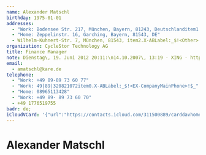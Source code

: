 ```yaml
---
name: Alexander Matschl
birthday: 1975-01-01
addresses:
  - "Work: Bodensee Str. 217, München, Bayern, 81243, Deutschlanditem1.X-A"
  - "Home: Zeppelinstr. 16, Garching, Bayern, 81543, DE"
  - Wilhelm-Kuhnert-Str. 7, München, 81543, item2.X-ABLabel:_$!<Other>!$_
organization: CycleStor Technology AG
title: Finance Manager
note: Dienstag\, 19. Juni 2012 20:11:\n14.10.2007\, 13:19 - XING - http://www.xing.com\n\n------------------------------------------------------------------\n14.10.2007\, 13:19 - XING - http://www.xing.comX-APPLE-OL-NOTE;TYPE=text/rtf;X-COMPRESSION=X-OL;X-HASH=ed7542bf4d167b67404abb26b450a8fe;X-HASHALGORITHM=X-zMD5;ENCODING=B:3QAAAFwBAABMWkZ1qqRnP18AAwFAAHIB9wK3VgSQZC0AcGECgAqScASQdzEYMTA0AUAPc2g5OIYwAUAAwHJnbDEMAd0Q4nIRMgsDDNA1DAEM0F0P4DYC0QoRAUBpAUB1VGxuAiBlAgBjAUBjOQu1IEQIkACAAZBnLIAgMTkuIEp1AwAuIAHQETAWEToP0DpcSmwLgGUVgDQuD+AuKQHQMDcVcTMWkDkgQC0gWElORxhBaEECQHA6Ly93GVAu0ngLgGcuBaBtFtQW1P4tGt8b7xz/HewW3xfvGP8HGgUPQCKw
email:
  - amatschl@kare.de
telephone:
  - "Work: +49 89-89 73 60 77"
  - "Work: 49|89|320821072item0.X-ABLabel:_$!<EX-CompanyMainPhone>!$_"
  - "Home: 08965113428"
  - "Work: +49 89- 89 73 60 70"
  - +49 1776519755
badr: de;
iCloudVCard: '{"url":"https://contacts.icloud.com/311500889/carddavhome/card/NDQ0Ny0wN0UxMDYxNC0wMkU4LTEzMzQtRkYwRi0wMDc1NA==.vcf","etag":"\"kmfhcq6y\"","data":"BEGIN:VCARD\r\nVERSION:3.0\r\nFN:\r\nN:Matschl;Alexander;;;\r\nUID:4447-07E10614-02E8-1334-FF0F-00754\r\nBDAY;VALUE=date:1975-01-01\r\nADR;TYPE=WORK:;;Bodensee Str. 217;München;Bayern;81243;Deutschlanditem1.X-A\r\n ;\r\nADR;TYPE=HOME:;;Zeppelinstr. 16;Garching;Bayern;81543;DE;\r\nADR;TYPE=PREF:;;Wilhelm-Kuhnert-Str. 7;München;;81543;item2.X-ABLabel:_$!<O\r\n ther>!$_;\r\nitem0.X-ABLABEL:_$!<EX-CompanyMainPhone>!$_\r\nitem2.X-ABLABEL:_$!<Other>!$_\r\nPRODID:-//Apple Inc.//Apple WebDAV Outlook Store 4.8.26//ENX-APPLE-OL-MAPPI\r\n NG-INFO:1\r\nREV:2025-04-03T22:13:33Z\r\nORG:CycleStor Technology AG;\r\nTITLE:Finance Manager\r\nNOTE:Dienstag\\, 19. Juni 2012 20:11:\\n14.10.2007\\, 13:19 - XING - http://ww\r\n w.xing.com\\n\\n-------------------------------------------------------------\r\n -----\\n14.10.2007\\, 13:19 - XING - http://www.xing.comX-APPLE-OL-NOTE;TYPE=\r\n text/rtf;X-COMPRESSION=X-OL;X-HASH=ed7542bf4d167b67404abb26b450a8fe;X-HASHA\r\n LGORITHM=X-zMD5;ENCODING=B:3QAAAFwBAABMWkZ1qqRnP18AAwFAAHIB9wK3VgSQZC0AcGEC\r\n gAqScASQdzEYMTA0AUAPc2g5OIYwAUAAwHJnbDEMAd0Q4nIRMgsDDNA1DAEM0F0P4DYC0QoRAUB\r\n pAUB1VGxuAiBlAgBjAUBjOQu1IEQIkACAAZBnLIAgMTkuIEp1AwAuIAHQETAWEToP0DpcSmwLgG\r\n UVgDQuD+AuKQHQMDcVcTMWkDkgQC0gWElORxhBaEECQHA6Ly93GVAu0ngLgGcuBaBtFtQW1P4tG\r\n t8b7xz/HewW3xfvGP8HGgUPQCKw\r\nEMAIL:amatschl@kare.de\r\nTEL;TYPE=WORK:+49 89-89 73 60 77\r\nTEL;TYPE=WORK:49|89|320821072item0.X-ABLabel:_$!<EX-CompanyMainPhone>!$_\r\nTEL;TYPE=HOME:08965113428\r\nTEL;TYPE=WORK:+49 89- 89 73 60 70\r\nTEL;TYPE=CELL:+49 1776519755\r\nBADR:de;\r\nBADR:de;\r\nitem1.X-ABADR:de\r\nEND:VCARD"}'
---
```

# Alexander Matschl